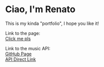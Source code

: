 # Ciao, I'm Renato

This is my kinda "portfolio", I hope you like it!

Link to the page:  
[Click me pls](https://github.com/ReLoia/ReLoia.github.io)  

Link to the music API:  
[GitHub Page](https://github.com/ReLoia/reloia_listen)  
[API Direct Link](https://glitch-proxy.vercel.app/reloia-listen/)
